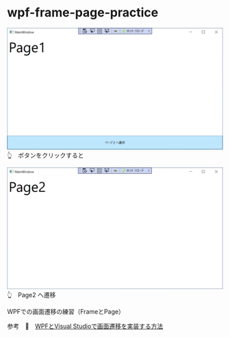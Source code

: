 # wpf-frame-page-practice

![20210831pg179.png](./WpfFramePagePractice/doc/img/20210831pg179.png)  
👆　ボタンをクリックすると

![20210831pg180.png](./WpfFramePagePractice/doc/img/20210831pg180.png)  
👆　Page2 へ遷移

WPFでの画面遷移の練習（FrameとPage）  

参考　📖　[WPFとVisual Studioで画面遷移を実装する方法](https://www.fenet.jp/dotnet/column/tool/4951/)  
